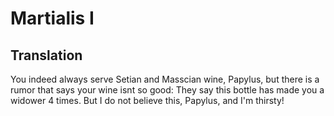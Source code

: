 # Martialis I

## Translation

You indeed always serve Setian and Masscian wine, Papylus, but there is a rumor that says your wine isnt so good: They say this bottle has made you a widower 4 times. But I do not believe this, Papylus, and I'm thirsty!